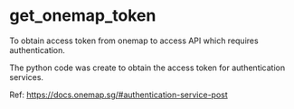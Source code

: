 # get_onemap_token
To obtain access token from onemap to access API which requires authentication.

The python code was create to obtain the access token for authentication services.

Ref: https://docs.onemap.sg/#authentication-service-post
